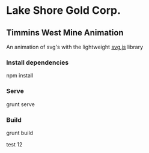 # Lake Shore Gold Corp.
## Timmins West Mine Animation

An animation of svg's with the lightweight [svg.js](https://github.com/wout/svg.js) library

### Install dependencies
npm install

### Serve
grunt serve

### Build
grunt build

test 12
